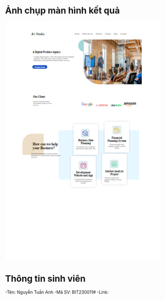 # Ảnh chụp màn hình kết quả

![Hình ảnh kết quả](ketqua.png)

# Thông tin sinh viên
-Tên: Nguyễn Tuấn Anh
-Mã SV: BIT230011#
-Link: 